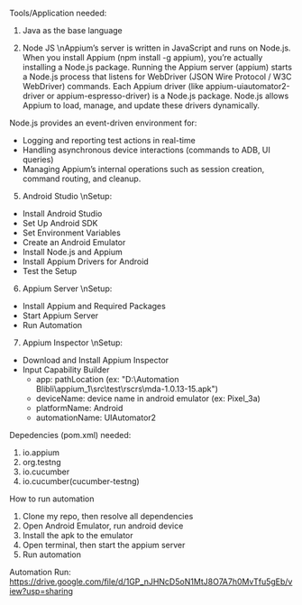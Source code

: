 Tools/Application needed:
1. Java
   as the base language
   
3. Node JS
  \nAppium’s server is written in JavaScript and runs on Node.js. When you install Appium (npm install -g appium), you’re actually installing a Node.js package. Running the Appium server (appium) starts a Node.js process that listens for WebDriver (JSON Wire Protocol / W3C WebDriver) commands. Each Appium driver (like appium-uiautomator2-driver or appium-espresso-driver) is a Node.js package. Node.js allows Appium to load, manage, and update these drivers dynamically.

Node.js provides an event-driven environment for:
- Logging and reporting test actions in real-time
- Handling asynchronous device interactions (commands to ADB, UI queries)
- Managing Appium’s internal operations such as session creation, command routing, and cleanup.
   
5. Android Studio
\nSetup:
- Install Android Studio
- Set Up Android SDK
- Set Environment Variables
- Create an Android Emulator
- Install Node.js and Appium
- Install Appium Drivers for Android
- Test the Setup

6. Appium Server
\nSetup:
- Install Appium and Required Packages
- Start Appium Server
- Run Automation

7. Appium Inspector
\nSetup:
- Download and Install Appium Inspector
- Input Capability Builder
    - app: pathLocation (ex: "D:\Automation Blibli\appium_1\src\test\rscrs\mda-1.0.13-15.apk")
    - deviceName: device name in android emulator (ex: Pixel_3a)
    - platformName: Android
    - automationName: UIAutomator2

Depedencies (pom.xml) needed:
1. io.appium
2. org.testng
3. io.cucumber
4. io.cucumber(cucumber-testng)

How to run automation
1. Clone my repo, then resolve all dependencies
2. Open Android Emulator, run android device
3. Install the apk to the emulator
4. Open terminal, then start the appium server
5. Run automation

Automation Run:
https://drive.google.com/file/d/1GP_nJHNcD5oN1MtJ8O7A7h0MvTfu5gEb/view?usp=sharing 




